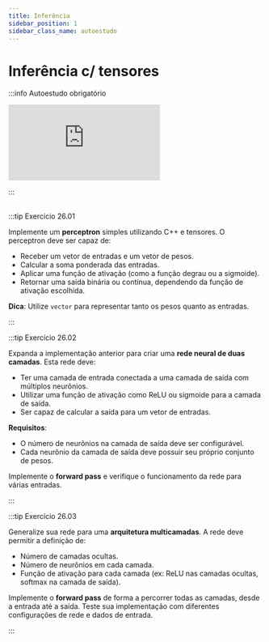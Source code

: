 ```yaml
---
title: Inferência
sidebar_position: 1
sidebar_class_name: autoestudo
---
```


# Inferência c/ tensores

:::info Autoestudo obrigatório

<div style={{ textAlign: 'center' }}>
    <iframe 
        style={{
            display: 'block',
            margin: 'auto',
            width: '100%',
            height: '50vh',
        }}
        src="https://www.youtube.com/embed/4Gac5I64LM4" 
        frameborder="0" 
        allowFullScreen>
    </iframe>
</div>

:::
<br></br>

:::tip Exercício 26.01

Implemente um **perceptron** simples utilizando C++ e tensores. O perceptron
deve ser capaz de:

- Receber um vetor de entradas e um vetor de pesos.
- Calcular a soma ponderada das entradas.
- Aplicar uma função de ativação (como a função degrau ou a sigmoide).
- Retornar uma saída binária ou contínua, dependendo da função de ativação
  escolhida.

**Dica**: Utilize `vector` para representar tanto os pesos quanto as entradas.

:::

:::tip Exercício 26.02

Expanda a implementação anterior para criar uma **rede neural de duas
camadas**. Esta rede deve:

- Ter uma camada de entrada conectada a uma camada de saída com múltiplos
  neurônios.
- Utilizar uma função de ativação como ReLU ou sigmoide para a camada de saída.
- Ser capaz de calcular a saída para um vetor de entradas.
  
**Requisitos**:
- O número de neurônios na camada de saída deve ser configurável.
- Cada neurônio da camada de saída deve possuir seu próprio conjunto de pesos.
  
Implemente o **forward pass** e verifique o funcionamento da rede para várias
entradas.

:::

:::tip Exercício 26.03

Generalize sua rede para uma **arquitetura multicamadas**. A rede deve permitir a definição de:

- Número de camadas ocultas.
- Número de neurônios em cada camada.
- Função de ativação para cada camada (ex: ReLU nas camadas ocultas, softmax na camada de saída).

Implemente o **forward pass** de forma a percorrer todas as camadas, desde a entrada até a saída. Teste sua implementação com diferentes configurações de rede e dados de entrada.

:::
